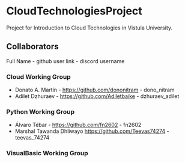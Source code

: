 # CloudTechnologiesProject
Project for Introduction to Cloud Technologies in Vistula University.

## Collaborators
Full Name - github user link - discord username

### Cloud Working Group
- Donato A. Martín - https://github.com/dononitram - dono_nitram
- Adilet Dzhuraev - https://github.com/Adiletbaike - dzhuraev_adilet

### Python Working Group
- Álvaro Tébar - https://github.com/fn2602 - fn2602
- Marshal Tawanda Dhliwayo https://github.com/Teevas74274 - teevas_74274

### VisualBasic Working Group

